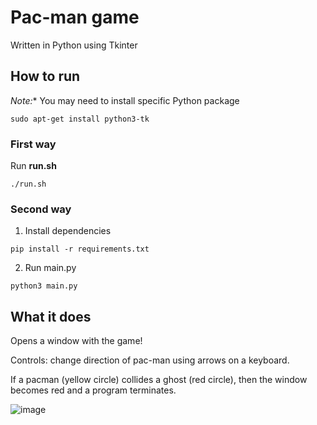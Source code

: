 # Pac-man game
Written in Python using Tkinter

## How to run

*Note:** You may need to install specific Python package
```shell
sudo apt-get install python3-tk
```

### First way
Run **run.sh**
```shell
./run.sh
```

### Second way
1. Install dependencies 
```shell
pip install -r requirements.txt
```

2. Run main.py
```shell
python3 main.py
```

## What it does
Opens a window with the game! 

Controls: change direction of pac-man using arrows on a keyboard.

If a pacman (yellow circle) collides a ghost (red circle), then the window becomes red and a program terminates.

![image](https://user-images.githubusercontent.com/88278502/234139337-b68e0052-3961-4882-9c46-d1e51d2251bf.png)
